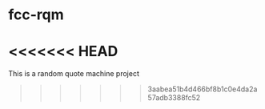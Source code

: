 # fcc-rqm
<<<<<<< HEAD
=======
This is a random quote machine project
>>>>>>> 3aabea51b4d466bf8b1c0e4da2a57adb3388fc52

